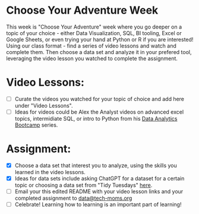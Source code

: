 # Choose Your Adventure Week 

This week is "Choose Your Adventure" week where you go deeper on a topic of your choice - either Data Visualization, SQL, BI tooling, Excel or Google Sheets, or even trying your hand at Python or R if you are interested! 
Using our class format  - find a series of video lessons and watch and complete them. Then choose a data set and analyze it in your prefered tool, leveraging the video lesson you watched to complete the assignment. 
# Video Lessons: 

- [ ] Curate the videos you watched for your topic of choice and add here under "Video Lessons".
- [ ] Ideas for videos could be Alex the Analyst videos on advanced excel topics, intermidiate SQL, or intro to Python from his [Data Analytics Bootcamp](https://www.youtube.com/watch?v=PSNXoAs2FtQ) series.

# Assignment: 

- [X] Choose a data set that interest you to analyze, using the skills you learned in the video lessons.
- [X] Ideas for data sets include asking ChatGPT for a dataset for a certain topic or choosing a data set from "Tidy Tuesdays" [here](https://github.com/rfordatascience/tidytuesday/blob/master/data/2024/readme.md).
- [ ] Email your this edited README with your video lesson links and your completed assignment to data@tech-moms.org
- [ ] Celebrate! Learning how to learning is an important part of learning! 
